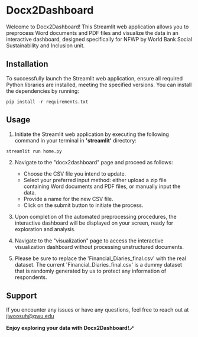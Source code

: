 # Docx2Dashboard

Welcome to Docx2Dashboard! This Streamlit web application allows you to preprocess Word documents and PDF files and visualize the data in an interactive dashboard, designed specifically for NFWP by World Bank Social Sustainability and Inclusion unit. 

## Installation

To successfully launch the Streamlit web application, ensure all required Python libraries are installed, meeting the specified versions. You can install the dependencies by running:

```
pip install -r requirements.txt
```

## Usage

1. Initiate the Streamlit web application by executing the following command in your terminal in **'streamlit'** directory:
```
streamlit run home.py
```
2. Navigate to the "docx2dashboard" page and proceed as follows:

   - Choose the CSV file you intend to update.
   - Select your preferred input method: either upload a zip file containing Word documents and PDF files, or manually input the data.
   - Provide a name for the new CSV file.
   - Click on the submit button to initiate the process.

3. Upon completion of the automated preprocessing procedures, the interactive dashboard will be displayed on your screen, ready for exploration and analysis.

4. Navigate to the "visualization" page to access the interactive visualization dashboard without processing unstructured documents.

5. Please be sure to replace the 'Financial_Diaries_final.csv' with the real dataset. The current 'Financial_Diaries_final.csv' is a dummy dataset that is randomly generated by us to protect any information of respondents.

## Support
If you encounter any issues or have any questions, feel free to reach out at jiwoosuh@gwu.edu 

**Enjoy exploring your data with Docx2Dashboard!🪄**
